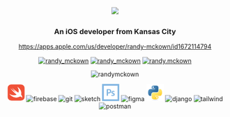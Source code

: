 <h1 align="center">
    <img src="https://readme-typing-svg.herokuapp.com/?font=Righteous&size=35&center=true&vCenter=true&width=500&height=70&duration=4000&lines=Hi+There!+👋;+I'm+Randy+McKown!;" />
</h1>
<h3 align="center">An iOS developer from Kansas City</h3>
<p align="center">
<a href="https://apps.apple.com/us/developer/randy-mckown/id1672114794">https://apps.apple.com/us/developer/randy-mckown/id1672114794</a>
</p>
<p align="center">
<a href="https://twitter.com/randy_mckown" target="blank"><img align="center" src="https://raw.githubusercontent.com/rahuldkjain/github-profile-readme-generator/master/src/images/icons/Social/twitter.svg" alt="randy_mckown" height="30" width="40" /></a>
<a href="https://www.youtube.com/c/randy_mckown" target="blank"><img align="center" src="https://raw.githubusercontent.com/rahuldkjain/github-profile-readme-generator/master/src/images/icons/Social/youtube.svg" alt="randy_mckown" height="30" width="40" /></a>
<a href="https://instagram.com/randy.mckown" target="blank"><img align="center" src="https://raw.githubusercontent.com/rahuldkjain/github-profile-readme-generator/master/src/images/icons/Social/instagram.svg" alt="randy.mckown" height="30" width="40" /></a>
</p>

<p align="center"><img src="https://github-readme-streak-stats.herokuapp.com/?user=randymckown&" alt="randymckown" /></p>
<p align="center"> 
  <img src="https://raw.githubusercontent.com/devicons/devicon/master/icons/swift/swift-original.svg" alt="swift" width="40" height="40"/> 
  <img src="https://www.vectorlogo.zone/logos/firebase/firebase-icon.svg" alt="firebase" width="40" height="40"/>
  <img src="https://www.vectorlogo.zone/logos/git-scm/git-scm-icon.svg" alt="git" width="40" height="40"/>
  <img src="https://www.vectorlogo.zone/logos/sketchapp/sketchapp-icon.svg" alt="sketch" width="40" height="40"/>
  <img src="https://raw.githubusercontent.com/devicons/devicon/master/icons/photoshop/photoshop-line.svg" alt="photoshop" width="40" height="40"/>
  <img src="https://www.vectorlogo.zone/logos/figma/figma-icon.svg" alt="figma" width="40" height="40"/> 
  <img src="https://raw.githubusercontent.com/devicons/devicon/master/icons/python/python-original.svg" alt="python" width="40" height="40"/>
  <img src="https://cdn.worldvectorlogo.com/logos/django.svg" alt="django" width="40" height="40"/>
  <img src="https://www.vectorlogo.zone/logos/tailwindcss/tailwindcss-icon.svg" alt="tailwind" width="40" height="40"/>
  <img src="https://www.vectorlogo.zone/logos/getpostman/getpostman-icon.svg" alt="postman" width="40" height="40"/>
  </p>
